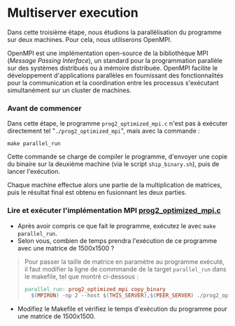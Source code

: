# Multiserver execution
Dans cette troisième étape, nous étudions la parallélisation du programme sur deux machines. Pour cela, nous utiliserons OpenMPI.

OpenMPI est une implémentation open-source de la bibliothèque MPI (*Message Passing Interface*), un standard pour la programmation parallèle sur des systèmes distribués ou à mémoire distribuée.
OpenMPI facilite le développement d'applications parallèles en fournissant des fonctionnalités pour la communication et la coordination entre les processus s'exécutant simultanément sur un cluster de machines.

### **Avant de commencer**

Dans cette étape, le programme `prog2_optimized_mpi.c` n'est pas à exécuter directement tel "`./prog2_optimized_mpi`", mais avec la commande :
```
make parallel_run
```
Cette commande se charge de compiler le programme, d'envoyer une copie du binaire sur la deuxième machine (via le script `ship_binary.sh`), puis de lancer l'exécution. 

Chaque machine effectue alors une partie de la multiplication de matrices, puis le résultat final est obtenu en fusionnant les deux parties. 

### **Lire et exécuter l'implémentation MPI [prog2_optimized_mpi.c](./prog2_optimized_mpi.c)**

- Après avoir compris ce que fait le programme, exécutez le avec ```make parallel_run```.
- Selon vous, combien de temps prendra l'exécution de ce programme avec une matrice de 1500x1500 ? 

>Pour passer la taille de matrice en paramètre au programme exécuté, il faut modifier la ligne de commmande de la target `parallel_run` dans le makefile, tel que montré ci-dessous :
>```makefile
>parallel_run: prog2_optimized_mpi copy_binary
>	$(MPIRUN) -np 2 --host $(THIS_SERVER),$(PEER_SERVER) ./prog2_optimized_mpi [taille matrice]
>```


- Modifiez le Makefile et vérifiez le temps d'exécution du programme pour une matrice de 1500x1500.